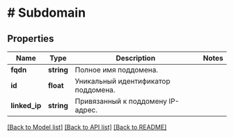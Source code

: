 # # Subdomain

## Properties

Name | Type | Description | Notes
------------ | ------------- | ------------- | -------------
**fqdn** | **string** | Полное имя поддомена. |
**id** | **float** | Уникальный идентификатор поддомена. |
**linked_ip** | **string** | Привязанный к поддомену IP-адрес. |

[[Back to Model list]](../../README.md#models) [[Back to API list]](../../README.md#endpoints) [[Back to README]](../../README.md)
